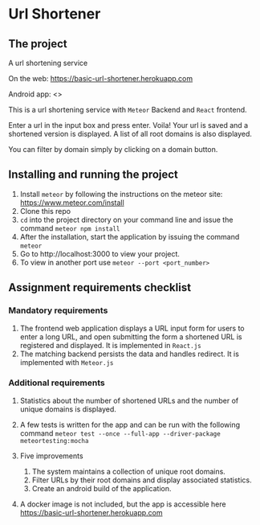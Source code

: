 # Url Shortener

## The project

A url shortening service

On the web: <https://basic-url-shortener.herokuapp.com>

Android app: <>

This is a url shortening service with `Meteor` Backend and `React` frontend.

Enter a url in the input box and press enter. Voila! Your url is saved and a shortened version is displayed. A list of all root domains is also displayed.

You can filter by domain simply by clicking on a domain button.

## Installing and running the project

1. Install `meteor` by following the instructions on the meteor site: <https://www.meteor.com/install>
1. Clone this repo
1. `cd` into the project directory on your command line and issue the command `meteor npm install`
1. After the installation, start the application by issuing the command `meteor`
1. Go to http://localhost:3000 to view your project.
1. To view in another port use `meteor --port <port_number>`

## Assignment requirements checklist

### Mandatory requirements

1. The frontend web application displays a URL input form for users to enter a long URL, and open submitting the form a shortened URL is registered and displayed. It is implemented in `React.js`
1. The matching backend persists the data and handles redirect. It is implemented with `Meteor.js`

### Additional requirements

1. Statistics about the number of shortened URLs and the number of unique domains is displayed.
1. A few tests is written for the app and can be run with the following command `meteor test --once --full-app --driver-package meteortesting:mocha`
1. Five improvements

    1. The system maintains a collection of unique root domains.
    1. Filter URLs by their root domains and display associated statistics.
    1. Create an android build of the application.

1. A docker image is not included, but the app is accessible here <https://basic-url-shortener.herokuapp.com>
